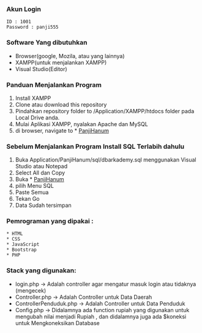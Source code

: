 ### Akun Login
 
    ID : 1001
    Password : panji555
  
### Software Yang dibutuhkan
  * Browser(google, Mozila, atau yang lainnya)
  * XAMPP(untuk menjalankan XAMPP)
  * Visual Studio(Editor)

### Panduan Menjalankan Program
  1. Install XAMPP
  2. Clone atau download this repository
  3. Pindahkan repository folder to /Application/XAMPP/htdocs folder pada Local Drive anda.
  4. Mulai Aplikasi XAMPP, nyalakan Apache dan MySQL
  5. di browser, navigate to  * [PanjiHanum](https://localhost:8888/PanjiHanum)


  
### Sebelum Menjalankan Program Install SQL Terlabih dahulu
   1. Buka Application/PanjiHanum/sql/dbarkademy.sql menggunakan Visual Studio atau Notepad
   2. Select All dan Copy 
   3. Buka * [PanjiHanum](https://localhost:8888/PanjiHanum)
   4. pilih Menu SQL
   5. Paste Semua
   6. Tekan Go
   7. Data Sudah tersimpan
  
### Pemrograman  yang dipakai :
    * HTML
    * CSS
    * JavaScript
    * Bootstrap
    * PHP
 
### Stack yang digunakan:
   * login.php -> Adalah controller agar mengatur masuk login atau tidaknya (mengecek)
   * Controller.php -> Adalah Controller untuk Data Daerah
   * ControllerPenduduk.php -> Adalah Controller untuk Data Penduduk
   * Config.php -> Didalamnya ada function rupiah yang digunakan untuk mengubah nilai menjadi Rupiah , dan didalamnya juga ada $koneksi untuk Mengkoneksikan Database
